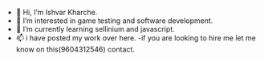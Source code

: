 - 👋 Hi, I’m Ishvar Kharche.
- 👀 I’m interested in game testing and software development.
- 🌱 I’m currently learning sellinium and javascript.
- 📫 i have posted my work over here.
-if you are looking to hire me let me know on this(9604312546) contact.

<!---
ISHVARK/ISHVARK is a ✨ special ✨ repository because its `README.md` (this file) appears on your GitHub profile.
You can click the Preview link to take a look at your changes.
--->
